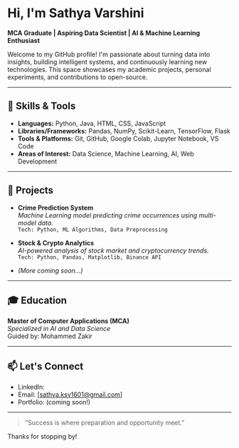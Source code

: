 # Hi, I'm Sathya Varshini

**MCA Graduate | Aspiring Data Scientist | AI & Machine Learning Enthusiast**

Welcome to my GitHub profile! I'm passionate about turning data into insights, building intelligent systems, and continuously learning new technologies. This space showcases my academic projects, personal experiments, and contributions to open-source.

---

## 🚀 Skills & Tools

- **Languages:** Python, Java, HTML, CSS, JavaScript
- **Libraries/Frameworks:** Pandas, NumPy, Scikit-Learn, TensorFlow, Flask
- **Tools & Platforms:** Git, GitHub, Google Colab, Jupyter Notebook, VS Code
- **Areas of Interest:** Data Science, Machine Learning, AI, Web Development

---

## 📘 Projects

- **Crime Prediction System**  
  *Machine Learning model predicting crime occurrences using multi-model data.*  
  `Tech: Python, ML Algorithms, Data Preprocessing`

- **Stock & Crypto Analytics**  
  *AI-powered analysis of stock market and cryptocurrency trends.*  
  `Tech: Python, Pandas, Matplotlib, Binance API`

- *(More coming soon...)*

---

## 🎓 Education

**Master of Computer Applications (MCA)**  
*Specialized in AI and Data Science*  
Guided by: Mohammed Zakir

---

## 📫 Let's Connect

- LinkedIn: 
- Email: [sathya.ksv1601@gmail.com]
- Portfolio: (coming soon!)

---

> “Success is where preparation and opportunity meet.”

Thanks for stopping by!
